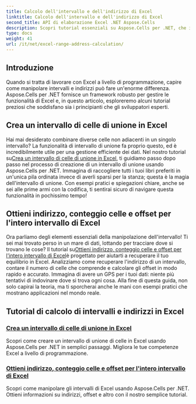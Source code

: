 ```yaml
---
title: Calcolo dell'intervallo e dell'indirizzo di Excel
linktitle: Calcolo dell'intervallo e dell'indirizzo di Excel
second_title: API di elaborazione Excel .NET Aspose.Cells
description: Scopri tutorial essenziali su Aspose.Cells per .NET, che illustrano con facilità la creazione di intervalli Excel, il calcolo degli indirizzi e manipolazioni avanzate.
type: docs
weight: 41
url: /it/net/excel-range-address-calculation/
---
```

## Introduzione

Quando si tratta di lavorare con Excel a livello di programmazione, capire come manipolare intervalli e indirizzi può fare un'enorme differenza. Aspose.Cells per .NET fornisce un framework robusto per gestire le funzionalità di Excel e, in questo articolo, esploreremo alcuni tutorial preziosi che soddisfano sia i principianti che gli sviluppatori esperti.

## Crea un intervallo di celle di unione in Excel

Hai mai desiderato combinare diverse celle non adiacenti in un singolo intervallo? La funzionalità di intervallo di unione fa proprio questo, ed è incredibilmente utile per una gestione efficiente dei dati. Nel nostro tutorial su[Crea un intervallo di celle di unione in Excel](./create-union-range-of-cells-in-excel/), ti guidiamo passo dopo passo nel processo di creazione di un intervallo di unione usando Aspose.Cells per .NET. Immagina di raccogliere tutti i tuoi libri preferiti in un'unica pila ordinata invece di averli sparsi per la stanza; questa è la magia dell'intervallo di unione. Con esempi pratici e spiegazioni chiare, anche se sei alle prime armi con la codifica, ti sentirai sicuro di navigare questa funzionalità in pochissimo tempo!

## Ottieni indirizzo, conteggio celle e offset per l'intero intervallo di Excel

 Ora parliamo degli elementi essenziali della manipolazione dell'intervallo! Ti sei mai trovato perso in un mare di dati, lottando per tracciare dove si trovano le cose? Il tutorial su[Ottieni indirizzo, conteggio celle e offset per l'intero intervallo di Excel](./get-address-cell-count-and-offset-for-entire-excel-range/)è progettato per aiutarti a recuperare il tuo equilibrio in Excel. Analizziamo come recuperare l'indirizzo di un intervallo, contare il numero di celle che comprende e calcolare gli offset in modo rapido e accurato. Immagina di avere un GPS per i tuoi dati: niente più tentativi di indovinare dove si trova ogni cosa. Alla fine di questa guida, non solo capirai la teoria, ma ti sporcherai anche le mani con esempi pratici che mostrano applicazioni nel mondo reale.


## Tutorial di calcolo di intervalli e indirizzi in Excel
### [Crea un intervallo di celle di unione in Excel](./create-union-range-of-cells-in-excel/)
Scopri come creare un intervallo di unione di celle in Excel usando Aspose.Cells per .NET in semplici passaggi. Migliora le tue competenze Excel a livello di programmazione.
### [Ottieni indirizzo, conteggio celle e offset per l'intero intervallo di Excel](./get-address-cell-count-and-offset-for-entire-excel-range/)
Scopri come manipolare gli intervalli di Excel usando Aspose.Cells per .NET. Ottieni informazioni su indirizzi, offset e altro con il nostro semplice tutorial.